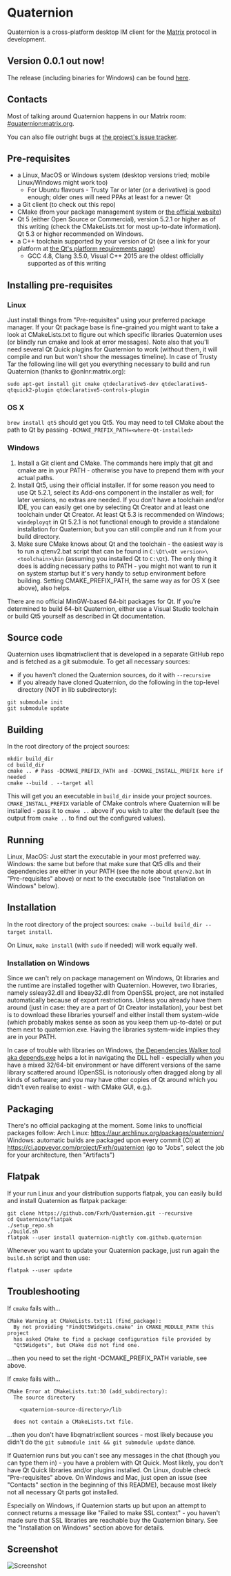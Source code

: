 # Quaternion
Quaternion is a cross-platform desktop IM client for the [Matrix](https://matrix.org) protocol in development.

## Version 0.0.1 out now!
The release (including binaries for Windows) can be found [here](https://github.com/Fxrh/Quaternion/releases/tag/v0.0.1).

## Contacts
Most of talking around Quaternion happens in our Matrix room: [#quaternion:matrix.org](https://matrix.to/#/#quaternion:matrix.org).

You can also file outright bugs at [the project's issue tracker](https://github.com/Fxrh/Quaternion/issues).

## Pre-requisites
- a Linux, MacOS or Windows system (desktop versions tried; mobile Linux/Windows might work too)
  - For Ubuntu flavours - Trusty Tar or later (or a derivative) is good enough; older ones will need PPAs at least for a newer Qt
- a Git client (to check out this repo)
- CMake (from your package management system or [the official website](https://cmake.org/download/))
- Qt 5 (either Open Source or Commercial), version 5.2.1 or higher as of this writing (check the CMakeLists.txt for most up-to-date information). Qt 5.3 or higher recommended on Windows.
- a C++ toolchain supported by your version of Qt (see a link for your platform at [the Qt's platform requirements page](http://doc.qt.io/qt-5/gettingstarted.html#platform-requirements))
  - GCC 4.8, Clang 3.5.0, Visual C++ 2015 are the oldest officially supported as of this writing

## Installing pre-requisites
### Linux
Just install things from "Pre-requisites" using your preferred package manager. If your Qt package base is fine-grained you might want to take a look at CMakeLists.txt to figure out which specific libraries Quaternion uses (or blindly run cmake and look at error messages). Note also that you'll need several Qt Quick plugins for Quaternion to work (without them, it will compile and run but won't show the messages timeline). In case of Trusty Tar the following line will get you everything necessary to build and run Quaternion (thanks to @onlnr:matrix.org):
```
sudo apt-get install git cmake qtdeclarative5-dev qtdeclarative5-qtquick2-plugin qtdeclarative5-controls-plugin
```

### OS X
`brew install qt5` should get you Qt5. You may need to tell CMake about the path to Qt by passing `-DCMAKE_PREFIX_PATH=<where-Qt-installed>`

### Windows
1. Install a Git client and CMake. The commands here imply that git and cmake are in your PATH - otherwise you have to prepend them with your actual paths.
1. Install Qt5, using their official installer. If for some reason you need to use Qt 5.2.1, select its Add-ons component in the installer as well; for later versions, no extras are needed. If you don't have a toolchain and/or IDE, you can easily get one by selecting Qt Creator and at least one toolchain under Qt Creator. At least Qt 5.3 is recommended on Windows; `windeployqt` in Qt 5.2.1 is not functional enough to provide a standalone installation for Quaternion; but you can still compile and run it from your build directory.
1. Make sure CMake knows about Qt and the toolchain - the easiest way is to run a qtenv2.bat script that can be found in `C:\Qt\<Qt version>\<toolchain>\bin` (assuming you installed Qt to `C:\Qt`). The only thing it does is adding necessary paths to PATH - you might not want to run it on system startup but it's very handy to setup environment before building. Setting CMAKE_PREFIX_PATH, the same way as for OS X (see above), also helps.

There are no official MinGW-based 64-bit packages for Qt. If you're determined to build 64-bit Quaternion, either use a Visual Studio toolchain or build Qt5 yourself as described in Qt documentation.

## Source code
Quaternion uses libqmatrixclient that is developed in a separate GitHub repo and is fetched as a git submodule. To get all necessary sources:
- if you haven't cloned the Quaternion sources, do it with `--recursive`
- if you already have cloned Quaternion, do the following in the top-level directory (NOT in lib subdirectory):
```
git submodule init
git submodule update
```

## Building
In the root directory of the project sources:
```
mkdir build_dir
cd build_dir
cmake .. # Pass -DCMAKE_PREFIX_PATH and -DCMAKE_INSTALL_PREFIX here if needed
cmake --build . --target all
```
This will get you an executable in `build_dir` inside your project sources. `CMAKE_INSTALL_PREFIX` variable of CMake controls where Quaternion will be installed - pass it to `cmake ..` above if you wish to alter the default (see the output from `cmake ..` to find out the configured values).

## Running
Linux, MacOS: Just start the executable in your most preferred way. Windows: the same but before that make sure that Qt5 dlls and their dependencies are either in your PATH (see the note about `qtenv2.bat` in "Pre-requisites" above) or next to the executable (see "Installation on Windows" below).

## Installation
In the root directory of the project sources: `cmake --build build_dir --target install`.

On Linux, `make install` (with `sudo` if needed) will work equally well.

### Installation on Windows
Since we can't rely on package management on Windows, Qt libraries and the runtime are installed together with Quaternion. However, two libraries, namely ssleay32.dll and libeay32.dll from OpenSSL project, are not installed automatically because of export restrictions. Unless you already have them around (just in case: they are a part of Qt Creator installation), your best bet is to download these libraries yourself and either install them system-wide (which probably makes sense as soon as you keep them up-to-date) or put them next to quaternion.exe. Having the libraries system-wide implies they are in your PATH.

In case of trouble with libraries on Windows, [the Dependencies Walker tool aka depends.exe](http://www.dependencywalker.com/) helps a lot in navigating the DLL hell - especially when you have a mixed 32/64-bit environment or have different versions of the same library scattered around (OpenSSL is notoriously often dragged along by all kinds of software; and you may have other copies of Qt around which you didn't even realise to exist - with CMake GUI, e.g.).

## Packaging
There's no official packaging at the moment. Some links to unofficial packages follow:
Arch Linux: https://aur.archlinux.org/packages/quaternion/
Windows: automatic builds are packaged upon every commit (CI) at https://ci.appveyor.com/project/Fxrh/quaternion (go to "Jobs", select the job for your architecture, then "Artifacts")

## Flatpak

If your run Linux and your distribution supports flatpak, you can easily build and install Quaternion as flatpak package:

```
git clone https://github.com/Fxrh/Quaternion.git --recursive
cd Quaternion/flatpak
./setup_repo.sh
./build.sh
flatpak --user install quaternion-nightly com.github.quaternion
```
Whenever you want to update your Quaternion package, just run again the `build.sh` script and then use:

```
flatpak --user update
```

## Troubleshooting

If `cmake` fails with...
```
CMake Warning at CMakeLists.txt:11 (find_package):
  By not providing "FindQt5Widgets.cmake" in CMAKE_MODULE_PATH this project
  has asked CMake to find a package configuration file provided by
  "Qt5Widgets", but CMake did not find one.
```
...then you need to set the right -DCMAKE_PREFIX_PATH variable, see above.

If `cmake` fails with...
```
CMake Error at CMakeLists.txt:30 (add_subdirectory):
  The source directory

    <quaternion-source-directory>/lib

  does not contain a CMakeLists.txt file.
```
...then you don't have libqmatrixclient sources - most likely because you didn't do the `git submodule init && git submodule update` dance.

If Quaternion runs but you can't see any messages in the chat (though you can type them in) - you have a problem with Qt Quick. Most likely, you don't have Qt Quick libraries and/or plugins installed. On Linux, double check "Pre-requisites" above. On Windows and Mac, just open an issue (see "Contacts" section in the beginning of this README), because most likely not all necessary Qt parts got installed.

Especially on Windows, if Quaternion starts up but upon an attempt to connect returns a message like "Failed to make SSL context" - you haven't made sure that SSL libraries are reachable buy the Quaternion binary. See the "Installation on Windows" section above for details.

## Screenshot
![Screenshot](quaternion.png)
